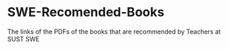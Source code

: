 # SWE-Recomended-Books
The links of the PDFs of the books that are recommended by Teachers at SUST SWE
